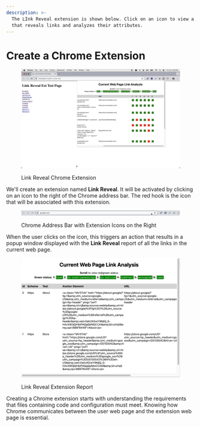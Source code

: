 ```yaml
---
description: >-
  The LInk Reveal extension is shown below. Click on an icon to view a report
  that reveals links and analyzes their attributes.
---
```


# Create a Chrome Extension

<figure><img src="../.gitbook/assets/link-report.gif" alt=""><figcaption><p>Link Reveal Chrome Extension</p></figcaption></figure>

We'll create an extension named **Link Reveal**.  It will be activated by clicking on an icon to the right of the Chrome address bar.  The red hook is the icon that will be associated with this extension.

<div data-full-width="false">

<figure><img src="../.gitbook/assets/chrome address bar.png" alt=""><figcaption><p>Chrome Address Bar with Extension Icons on the Right</p></figcaption></figure>

</div>

When the user clicks on the icon, this triggers an action that results in a popup window displayed with the **Link Reveal** report of all the links in the current web page.

<figure><img src="../.gitbook/assets/linkrevealreport.png" alt=""><figcaption><p>Link Reveal Extension Report</p></figcaption></figure>



Creating a Chrome extension starts with understanding the requirements that files containing code and configuration must meet.  Knowing how Chrome communicates between the user web page and the extension web page is essential. &#x20;
